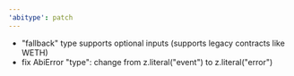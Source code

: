 ```yaml
---
'abitype': patch
---
```


- "fallback" type supports optional inputs (supports legacy contracts like WETH)
- fix AbiError "type": change from z.literal("event") to z.literal("error")
